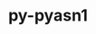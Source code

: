 ---
title: "py-pyasn1"
layout: cache
categories: [package, develop]
meta: {"versions": ["0.4.8"], "compilers": ["apple-clang@=14.0.0", "apple-clang@=15.0.0", "gcc@=11.3.0"], "oss": ["ubuntu22.04", "ventura"], "platforms": ["darwin", "linux"], "targets": ["aarch64", "x86_64_v3"], "stacks": ["ml-darwin-aarch64-mps", "ml-linux-x86_64-cpu", "ml-linux-x86_64-cuda", "ml-linux-x86_64-rocm", "root"], "num_specs": 30, "num_specs_by_stack": {"root": 30, "ml-darwin-aarch64-mps": 8, "ml-linux-x86_64-cpu": 22, "ml-linux-x86_64-cuda": 22, "ml-linux-x86_64-rocm": 22}}
spec_details: [{"hash": "g4u3vg7mojsunkdoitqxrqmxeijf4nnf", "compiler": "apple-clang@=14.0.0", "versions": ["0.4.8"], "os": "ventura", "platform": "darwin", "target": "aarch64", "variants": ["build_system=python_pip"], "stacks": ["root", "ml-darwin-aarch64-mps"], "size": "-", "tarball": "https://binaries.spack.io/develop/build_cache/darwin-ventura-aarch64/apple-clang-14.0.0/py-pyasn1-0.4.8/darwin-ventura-aarch64-apple-clang-14.0.0-py-pyasn1-0.4.8-g4u3vg7mojsunkdoitqxrqmxeijf4nnf.spack"}, {"hash": "t2cpzfelqzrjmiawo32n5gqzrnkbazso", "compiler": "apple-clang@=14.0.0", "versions": ["0.4.8"], "os": "ventura", "platform": "darwin", "target": "aarch64", "variants": ["build_system=python_pip"], "stacks": ["root", "ml-darwin-aarch64-mps"], "size": "-", "tarball": "https://binaries.spack.io/develop/build_cache/darwin-ventura-aarch64/apple-clang-14.0.0/py-pyasn1-0.4.8/darwin-ventura-aarch64-apple-clang-14.0.0-py-pyasn1-0.4.8-t2cpzfelqzrjmiawo32n5gqzrnkbazso.spack"}, {"hash": "aunewxur2mnpmg6rd2fnbm6h27fge5bw", "compiler": "apple-clang@=14.0.0", "versions": ["0.4.8"], "os": "ventura", "platform": "darwin", "target": "aarch64", "variants": ["build_system=python_pip"], "stacks": ["root", "ml-darwin-aarch64-mps"], "size": "-", "tarball": "https://binaries.spack.io/develop/build_cache/darwin-ventura-aarch64/apple-clang-14.0.0/py-pyasn1-0.4.8/darwin-ventura-aarch64-apple-clang-14.0.0-py-pyasn1-0.4.8-aunewxur2mnpmg6rd2fnbm6h27fge5bw.spack"}, {"hash": "d6idsoiqhkttqw7earbf5fh5er42jmlj", "compiler": "apple-clang@=14.0.0", "versions": ["0.4.8"], "os": "ventura", "platform": "darwin", "target": "aarch64", "variants": ["build_system=python_pip"], "stacks": ["root", "ml-darwin-aarch64-mps"], "size": "-", "tarball": "https://binaries.spack.io/develop/build_cache/darwin-ventura-aarch64/apple-clang-14.0.0/py-pyasn1-0.4.8/darwin-ventura-aarch64-apple-clang-14.0.0-py-pyasn1-0.4.8-d6idsoiqhkttqw7earbf5fh5er42jmlj.spack"}, {"hash": "7ozskgjlndvlqeyd5hs6lywt44uhrgnr", "compiler": "apple-clang@=14.0.0", "versions": ["0.4.8"], "os": "ventura", "platform": "darwin", "target": "aarch64", "variants": ["build_system=python_pip"], "stacks": ["root", "ml-darwin-aarch64-mps"], "size": "-", "tarball": "https://binaries.spack.io/develop/build_cache/darwin-ventura-aarch64/apple-clang-14.0.0/py-pyasn1-0.4.8/darwin-ventura-aarch64-apple-clang-14.0.0-py-pyasn1-0.4.8-7ozskgjlndvlqeyd5hs6lywt44uhrgnr.spack"}, {"hash": "mlvuzkwxbbe6bg5yjzomuukt3jnbwakq", "compiler": "apple-clang@=14.0.0", "versions": ["0.4.8"], "os": "ventura", "platform": "darwin", "target": "aarch64", "variants": ["build_system=python_pip"], "stacks": ["root", "ml-darwin-aarch64-mps"], "size": "-", "tarball": "https://binaries.spack.io/develop/build_cache/darwin-ventura-aarch64/apple-clang-14.0.0/py-pyasn1-0.4.8/darwin-ventura-aarch64-apple-clang-14.0.0-py-pyasn1-0.4.8-mlvuzkwxbbe6bg5yjzomuukt3jnbwakq.spack"}, {"hash": "gxfog77b3py5m5xqcy2r3go3hg7pldzu", "compiler": "apple-clang@=14.0.0", "versions": ["0.4.8"], "os": "ventura", "platform": "darwin", "target": "aarch64", "variants": ["build_system=python_pip"], "stacks": ["root", "ml-darwin-aarch64-mps"], "size": "-", "tarball": "https://binaries.spack.io/develop/build_cache/darwin-ventura-aarch64/apple-clang-14.0.0/py-pyasn1-0.4.8/darwin-ventura-aarch64-apple-clang-14.0.0-py-pyasn1-0.4.8-gxfog77b3py5m5xqcy2r3go3hg7pldzu.spack"}, {"hash": "k7oy7bjqomrxgqih2rqvpvhlg3vafl6t", "compiler": "apple-clang@=15.0.0", "versions": ["0.4.8"], "os": "ventura", "platform": "darwin", "target": "aarch64", "variants": ["build_system=python_pip"], "stacks": ["root", "ml-darwin-aarch64-mps"], "size": "-", "tarball": "https://binaries.spack.io/develop/build_cache/darwin-ventura-aarch64/apple-clang-15.0.0/py-pyasn1-0.4.8/darwin-ventura-aarch64-apple-clang-15.0.0-py-pyasn1-0.4.8-k7oy7bjqomrxgqih2rqvpvhlg3vafl6t.spack"}, {"hash": "sdpw67be3ndyg2jsct3f3yokcaz2brde", "compiler": "gcc@=11.3.0", "versions": ["0.4.8"], "os": "ubuntu22.04", "platform": "linux", "target": "x86_64_v3", "variants": ["build_system=python_pip"], "stacks": ["ml-linux-x86_64-cpu", "root", "ml-linux-x86_64-cuda", "ml-linux-x86_64-rocm"], "size": "-", "tarball": "https://binaries.spack.io/develop/build_cache/linux-ubuntu22.04-x86_64_v3/gcc-11.3.0/py-pyasn1-0.4.8/linux-ubuntu22.04-x86_64_v3-gcc-11.3.0-py-pyasn1-0.4.8-sdpw67be3ndyg2jsct3f3yokcaz2brde.spack"}, {"hash": "scikno5sjfaj7jcahuon643yarjx6edp", "compiler": "gcc@=11.3.0", "versions": ["0.4.8"], "os": "ubuntu22.04", "platform": "linux", "target": "x86_64_v3", "variants": ["build_system=python_pip"], "stacks": ["ml-linux-x86_64-cpu", "root", "ml-linux-x86_64-cuda", "ml-linux-x86_64-rocm"], "size": "-", "tarball": "https://binaries.spack.io/develop/build_cache/linux-ubuntu22.04-x86_64_v3/gcc-11.3.0/py-pyasn1-0.4.8/linux-ubuntu22.04-x86_64_v3-gcc-11.3.0-py-pyasn1-0.4.8-scikno5sjfaj7jcahuon643yarjx6edp.spack"}, {"hash": "b2nkmurnow4sepuz5swtnuzgtkmsffgr", "compiler": "gcc@=11.3.0", "versions": ["0.4.8"], "os": "ubuntu22.04", "platform": "linux", "target": "x86_64_v3", "variants": ["build_system=python_pip"], "stacks": ["ml-linux-x86_64-cpu", "root", "ml-linux-x86_64-cuda", "ml-linux-x86_64-rocm"], "size": "-", "tarball": "https://binaries.spack.io/develop/build_cache/linux-ubuntu22.04-x86_64_v3/gcc-11.3.0/py-pyasn1-0.4.8/linux-ubuntu22.04-x86_64_v3-gcc-11.3.0-py-pyasn1-0.4.8-b2nkmurnow4sepuz5swtnuzgtkmsffgr.spack"}, {"hash": "oqqw5c6gwtdxqs5ez45vev3du5an6wsn", "compiler": "gcc@=11.3.0", "versions": ["0.4.8"], "os": "ubuntu22.04", "platform": "linux", "target": "x86_64_v3", "variants": ["build_system=python_pip"], "stacks": ["ml-linux-x86_64-cpu", "root", "ml-linux-x86_64-cuda", "ml-linux-x86_64-rocm"], "size": "-", "tarball": "https://binaries.spack.io/develop/build_cache/linux-ubuntu22.04-x86_64_v3/gcc-11.3.0/py-pyasn1-0.4.8/linux-ubuntu22.04-x86_64_v3-gcc-11.3.0-py-pyasn1-0.4.8-oqqw5c6gwtdxqs5ez45vev3du5an6wsn.spack"}, {"hash": "zguteqficke365iqlqc6kfpvv5p7dm3r", "compiler": "gcc@=11.3.0", "versions": ["0.4.8"], "os": "ubuntu22.04", "platform": "linux", "target": "x86_64_v3", "variants": ["build_system=python_pip"], "stacks": ["ml-linux-x86_64-cpu", "root", "ml-linux-x86_64-cuda", "ml-linux-x86_64-rocm"], "size": "-", "tarball": "https://binaries.spack.io/develop/build_cache/linux-ubuntu22.04-x86_64_v3/gcc-11.3.0/py-pyasn1-0.4.8/linux-ubuntu22.04-x86_64_v3-gcc-11.3.0-py-pyasn1-0.4.8-zguteqficke365iqlqc6kfpvv5p7dm3r.spack"}, {"hash": "7mfmvglu77reb3mwlkzetcwguilajzc2", "compiler": "gcc@=11.3.0", "versions": ["0.4.8"], "os": "ubuntu22.04", "platform": "linux", "target": "x86_64_v3", "variants": ["build_system=python_pip"], "stacks": ["ml-linux-x86_64-cpu", "root", "ml-linux-x86_64-cuda", "ml-linux-x86_64-rocm"], "size": "-", "tarball": "https://binaries.spack.io/develop/build_cache/linux-ubuntu22.04-x86_64_v3/gcc-11.3.0/py-pyasn1-0.4.8/linux-ubuntu22.04-x86_64_v3-gcc-11.3.0-py-pyasn1-0.4.8-7mfmvglu77reb3mwlkzetcwguilajzc2.spack"}, {"hash": "wdx3ksdg4xvup3dqbb55hrshdrl6hnyp", "compiler": "gcc@=11.3.0", "versions": ["0.4.8"], "os": "ubuntu22.04", "platform": "linux", "target": "x86_64_v3", "variants": ["build_system=python_pip"], "stacks": ["ml-linux-x86_64-cpu", "root", "ml-linux-x86_64-cuda", "ml-linux-x86_64-rocm"], "size": "-", "tarball": "https://binaries.spack.io/develop/build_cache/linux-ubuntu22.04-x86_64_v3/gcc-11.3.0/py-pyasn1-0.4.8/linux-ubuntu22.04-x86_64_v3-gcc-11.3.0-py-pyasn1-0.4.8-wdx3ksdg4xvup3dqbb55hrshdrl6hnyp.spack"}, {"hash": "73fzta4fnazhpdbjl3u5tnrwc62s3gwz", "compiler": "gcc@=11.3.0", "versions": ["0.4.8"], "os": "ubuntu22.04", "platform": "linux", "target": "x86_64_v3", "variants": ["build_system=python_pip"], "stacks": ["ml-linux-x86_64-cpu", "root", "ml-linux-x86_64-cuda", "ml-linux-x86_64-rocm"], "size": "-", "tarball": "https://binaries.spack.io/develop/build_cache/linux-ubuntu22.04-x86_64_v3/gcc-11.3.0/py-pyasn1-0.4.8/linux-ubuntu22.04-x86_64_v3-gcc-11.3.0-py-pyasn1-0.4.8-73fzta4fnazhpdbjl3u5tnrwc62s3gwz.spack"}, {"hash": "f7s7vajt33pcyzcpggbeawvhouwkynwh", "compiler": "gcc@=11.3.0", "versions": ["0.4.8"], "os": "ubuntu22.04", "platform": "linux", "target": "x86_64_v3", "variants": ["build_system=python_pip"], "stacks": ["ml-linux-x86_64-cpu", "root", "ml-linux-x86_64-cuda", "ml-linux-x86_64-rocm"], "size": "-", "tarball": "https://binaries.spack.io/develop/build_cache/linux-ubuntu22.04-x86_64_v3/gcc-11.3.0/py-pyasn1-0.4.8/linux-ubuntu22.04-x86_64_v3-gcc-11.3.0-py-pyasn1-0.4.8-f7s7vajt33pcyzcpggbeawvhouwkynwh.spack"}, {"hash": "uzfrpv3jifgsvmttasihxgg4q2vlwcie", "compiler": "gcc@=11.3.0", "versions": ["0.4.8"], "os": "ubuntu22.04", "platform": "linux", "target": "x86_64_v3", "variants": ["build_system=python_pip"], "stacks": ["ml-linux-x86_64-cpu", "root", "ml-linux-x86_64-cuda", "ml-linux-x86_64-rocm"], "size": "-", "tarball": "https://binaries.spack.io/develop/build_cache/linux-ubuntu22.04-x86_64_v3/gcc-11.3.0/py-pyasn1-0.4.8/linux-ubuntu22.04-x86_64_v3-gcc-11.3.0-py-pyasn1-0.4.8-uzfrpv3jifgsvmttasihxgg4q2vlwcie.spack"}, {"hash": "h4wg2lml57rmbpwf6xkw2tu54xx46od7", "compiler": "gcc@=11.3.0", "versions": ["0.4.8"], "os": "ubuntu22.04", "platform": "linux", "target": "x86_64_v3", "variants": ["build_system=python_pip"], "stacks": ["ml-linux-x86_64-cpu", "root", "ml-linux-x86_64-cuda", "ml-linux-x86_64-rocm"], "size": "-", "tarball": "https://binaries.spack.io/develop/build_cache/linux-ubuntu22.04-x86_64_v3/gcc-11.3.0/py-pyasn1-0.4.8/linux-ubuntu22.04-x86_64_v3-gcc-11.3.0-py-pyasn1-0.4.8-h4wg2lml57rmbpwf6xkw2tu54xx46od7.spack"}, {"hash": "fuvnajjsodfdvme4o72nh33brvfyyb32", "compiler": "gcc@=11.3.0", "versions": ["0.4.8"], "os": "ubuntu22.04", "platform": "linux", "target": "x86_64_v3", "variants": ["build_system=python_pip"], "stacks": ["ml-linux-x86_64-cpu", "root", "ml-linux-x86_64-cuda", "ml-linux-x86_64-rocm"], "size": "-", "tarball": "https://binaries.spack.io/develop/build_cache/linux-ubuntu22.04-x86_64_v3/gcc-11.3.0/py-pyasn1-0.4.8/linux-ubuntu22.04-x86_64_v3-gcc-11.3.0-py-pyasn1-0.4.8-fuvnajjsodfdvme4o72nh33brvfyyb32.spack"}, {"hash": "xzbdqy2dj2ndowvbqvokuqm23xfk74ih", "compiler": "gcc@=11.3.0", "versions": ["0.4.8"], "os": "ubuntu22.04", "platform": "linux", "target": "x86_64_v3", "variants": ["build_system=python_pip"], "stacks": ["ml-linux-x86_64-cpu", "root", "ml-linux-x86_64-cuda", "ml-linux-x86_64-rocm"], "size": "-", "tarball": "https://binaries.spack.io/develop/build_cache/linux-ubuntu22.04-x86_64_v3/gcc-11.3.0/py-pyasn1-0.4.8/linux-ubuntu22.04-x86_64_v3-gcc-11.3.0-py-pyasn1-0.4.8-xzbdqy2dj2ndowvbqvokuqm23xfk74ih.spack"}, {"hash": "cuac7c4qpfxalo23x4k6nivz2ymf27wh", "compiler": "gcc@=11.3.0", "versions": ["0.4.8"], "os": "ubuntu22.04", "platform": "linux", "target": "x86_64_v3", "variants": ["build_system=python_pip"], "stacks": ["ml-linux-x86_64-cpu", "root", "ml-linux-x86_64-cuda", "ml-linux-x86_64-rocm"], "size": "-", "tarball": "https://binaries.spack.io/develop/build_cache/linux-ubuntu22.04-x86_64_v3/gcc-11.3.0/py-pyasn1-0.4.8/linux-ubuntu22.04-x86_64_v3-gcc-11.3.0-py-pyasn1-0.4.8-cuac7c4qpfxalo23x4k6nivz2ymf27wh.spack"}, {"hash": "wgf322xtpg4tnklqdp7fo5jhyspd3r3c", "compiler": "gcc@=11.3.0", "versions": ["0.4.8"], "os": "ubuntu22.04", "platform": "linux", "target": "x86_64_v3", "variants": ["build_system=python_pip"], "stacks": ["ml-linux-x86_64-cpu", "root", "ml-linux-x86_64-cuda", "ml-linux-x86_64-rocm"], "size": "-", "tarball": "https://binaries.spack.io/develop/build_cache/linux-ubuntu22.04-x86_64_v3/gcc-11.3.0/py-pyasn1-0.4.8/linux-ubuntu22.04-x86_64_v3-gcc-11.3.0-py-pyasn1-0.4.8-wgf322xtpg4tnklqdp7fo5jhyspd3r3c.spack"}, {"hash": "k57mb5lary5ljj5wguq45bdurikeqkwl", "compiler": "gcc@=11.3.0", "versions": ["0.4.8"], "os": "ubuntu22.04", "platform": "linux", "target": "x86_64_v3", "variants": ["build_system=python_pip"], "stacks": ["ml-linux-x86_64-cpu", "root", "ml-linux-x86_64-cuda", "ml-linux-x86_64-rocm"], "size": "-", "tarball": "https://binaries.spack.io/develop/build_cache/linux-ubuntu22.04-x86_64_v3/gcc-11.3.0/py-pyasn1-0.4.8/linux-ubuntu22.04-x86_64_v3-gcc-11.3.0-py-pyasn1-0.4.8-k57mb5lary5ljj5wguq45bdurikeqkwl.spack"}, {"hash": "5ieu6gb5oga3ixm4ngc3s2g3dxdyc2ed", "compiler": "gcc@=11.3.0", "versions": ["0.4.8"], "os": "ubuntu22.04", "platform": "linux", "target": "x86_64_v3", "variants": ["build_system=python_pip"], "stacks": ["ml-linux-x86_64-cpu", "root", "ml-linux-x86_64-cuda", "ml-linux-x86_64-rocm"], "size": "-", "tarball": "https://binaries.spack.io/develop/build_cache/linux-ubuntu22.04-x86_64_v3/gcc-11.3.0/py-pyasn1-0.4.8/linux-ubuntu22.04-x86_64_v3-gcc-11.3.0-py-pyasn1-0.4.8-5ieu6gb5oga3ixm4ngc3s2g3dxdyc2ed.spack"}, {"hash": "tbkvwy4so24kukjzaccrqrfgvdasjjrc", "compiler": "gcc@=11.3.0", "versions": ["0.4.8"], "os": "ubuntu22.04", "platform": "linux", "target": "x86_64_v3", "variants": ["build_system=python_pip"], "stacks": ["ml-linux-x86_64-cpu", "root", "ml-linux-x86_64-cuda", "ml-linux-x86_64-rocm"], "size": "-", "tarball": "https://binaries.spack.io/develop/build_cache/linux-ubuntu22.04-x86_64_v3/gcc-11.3.0/py-pyasn1-0.4.8/linux-ubuntu22.04-x86_64_v3-gcc-11.3.0-py-pyasn1-0.4.8-tbkvwy4so24kukjzaccrqrfgvdasjjrc.spack"}, {"hash": "hxjb5tzuxr3s5do6rzkhql5zkzpwmory", "compiler": "gcc@=11.3.0", "versions": ["0.4.8"], "os": "ubuntu22.04", "platform": "linux", "target": "x86_64_v3", "variants": ["build_system=python_pip"], "stacks": ["ml-linux-x86_64-cpu", "root", "ml-linux-x86_64-cuda", "ml-linux-x86_64-rocm"], "size": "-", "tarball": "https://binaries.spack.io/develop/build_cache/linux-ubuntu22.04-x86_64_v3/gcc-11.3.0/py-pyasn1-0.4.8/linux-ubuntu22.04-x86_64_v3-gcc-11.3.0-py-pyasn1-0.4.8-hxjb5tzuxr3s5do6rzkhql5zkzpwmory.spack"}, {"hash": "gcyduyl2cyk77rcem6topnd4k3rfgjwz", "compiler": "gcc@=11.3.0", "versions": ["0.4.8"], "os": "ubuntu22.04", "platform": "linux", "target": "x86_64_v3", "variants": ["build_system=python_pip"], "stacks": ["ml-linux-x86_64-cpu", "root", "ml-linux-x86_64-cuda", "ml-linux-x86_64-rocm"], "size": "-", "tarball": "https://binaries.spack.io/develop/build_cache/linux-ubuntu22.04-x86_64_v3/gcc-11.3.0/py-pyasn1-0.4.8/linux-ubuntu22.04-x86_64_v3-gcc-11.3.0-py-pyasn1-0.4.8-gcyduyl2cyk77rcem6topnd4k3rfgjwz.spack"}, {"hash": "kyoaidgyrkcaxd2zz35skk4xqhf7qkdr", "compiler": "gcc@=11.3.0", "versions": ["0.4.8"], "os": "ubuntu22.04", "platform": "linux", "target": "x86_64_v3", "variants": ["build_system=python_pip"], "stacks": ["ml-linux-x86_64-cpu", "root", "ml-linux-x86_64-cuda", "ml-linux-x86_64-rocm"], "size": "-", "tarball": "https://binaries.spack.io/develop/build_cache/linux-ubuntu22.04-x86_64_v3/gcc-11.3.0/py-pyasn1-0.4.8/linux-ubuntu22.04-x86_64_v3-gcc-11.3.0-py-pyasn1-0.4.8-kyoaidgyrkcaxd2zz35skk4xqhf7qkdr.spack"}, {"hash": "nwowoldd6k3izdxhrbzb4idce62oh76e", "compiler": "gcc@=11.3.0", "versions": ["0.4.8"], "os": "ubuntu22.04", "platform": "linux", "target": "x86_64_v3", "variants": ["build_system=python_pip"], "stacks": ["ml-linux-x86_64-cpu", "root", "ml-linux-x86_64-cuda", "ml-linux-x86_64-rocm"], "size": "-", "tarball": "https://binaries.spack.io/develop/build_cache/linux-ubuntu22.04-x86_64_v3/gcc-11.3.0/py-pyasn1-0.4.8/linux-ubuntu22.04-x86_64_v3-gcc-11.3.0-py-pyasn1-0.4.8-nwowoldd6k3izdxhrbzb4idce62oh76e.spack"}]
---